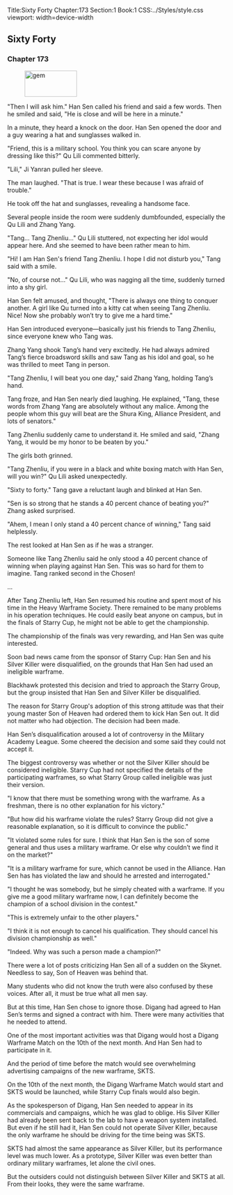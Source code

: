 Title:Sixty Forty 
Chapter:173 
Section:1 
Book:1 
CSS:../Styles/style.css 
viewport: width=device-width
  
## Sixty Forty
### Chapter 173
  
<figure>
	<img src="../Images/gem.gif" alt="gem" id="gem" width="120" height="60" />
</figure>
  

  
"Then I will ask him." Han Sen called his friend and said a few words. Then he smiled and said, "He is close and will be here in a minute."

In a minute, they heard a knock on the door. Han Sen opened the door and a guy wearing a hat and sunglasses walked in.

"Friend, this is a military school. You think you can scare anyone by dressing like this?" Qu Lili commented bitterly.

"Lili," Ji Yanran pulled her sleeve.

The man laughed. "That is true. I wear these because I was afraid of trouble."

He took off the hat and sunglasses, revealing a handsome face.

Several people inside the room were suddenly dumbfounded, especially the Qu Lili and Zhang Yang.

"Tang... Tang Zhenliu..." Qu Lili stuttered, not expecting her idol would appear here. And she seemed to have been rather mean to him.

"Hi! I am Han Sen's friend Tang Zhenliu. I hope I did not disturb you," Tang said with a smile.

"No, of course not..." Qu Lili, who was nagging all the time, suddenly turned into a shy girl.

Han Sen felt amused, and thought, "There is always one thing to conquer another. A girl like Qu turned into a kitty cat when seeing Tang Zhenliu. Nice! Now she probably won’t try to give me a hard time."

Han Sen introduced everyone—basically just his friends to Tang Zhenliu, since everyone knew who Tang was.

Zhang Yang shook Tang’s hand very excitedly. He had always admired Tang’s fierce broadsword skills and saw Tang as his idol and goal, so he was thrilled to meet Tang in person.

"Tang Zhenliu, I will beat you one day," said Zhang Yang, holding Tang’s hand.

Tang froze, and Han Sen nearly died laughing. He explained, "Tang, these words from Zhang Yang are absolutely without any malice. Among the people whom this guy will beat are the Shura King, Alliance President, and lots of senators."

Tang Zhenliu suddenly came to understand it. He smiled and said, "Zhang Yang, it would be my honor to be beaten by you."

The girls both grinned.

"Tang Zhenliu, if you were in a black and white boxing match with Han Sen, will you win?" Qu Lili asked unexpectedly.

"Sixty to forty." Tang gave a reluctant laugh and blinked at Han Sen.

"Sen is so strong that he stands a 40 percent chance of beating you?" Zhang asked surprised.

"Ahem, I mean I only stand a 40 percent chance of winning," Tang said helplessly.

The rest looked at Han Sen as if he was a stranger.

Someone like Tang Zhenliu said he only stood a 40 percent chance of winning when playing against Han Sen. This was so hard for them to imagine. Tang ranked second in the Chosen!

...

After Tang Zhenliu left, Han Sen resumed his routine and spent most of his time in the Heavy Warframe Society. There remained to be many problems in his operation techniques. He could easily beat anyone on campus, but in the finals of Starry Cup, he might not be able to get the championship.

The championship of the finals was very rewarding, and Han Sen was quite interested.

Soon bad news came from the sponsor of Starry Cup: Han Sen and his Silver Killer were disqualified, on the grounds that Han Sen had used an ineligible warframe.

Blackhawk protested this decision and tried to approach the Starry Group, but the group insisted that Han Sen and Silver Killer be disqualified.

The reason for Starry Group's adoption of this strong attitude was that their young master Son of Heaven had ordered them to kick Han Sen out. It did not matter who had objection. The decision had been made.

Han Sen’s disqualification aroused a lot of controversy in the Military Academy League. Some cheered the decision and some said they could not accept it.

The biggest controversy was whether or not the Silver Killer should be considered ineligible. Starry Cup had not specified the details of the participating warframes, so what Starry Group called ineligible was just their version.

"I know that there must be something wrong with the warframe. As a freshman, there is no other explanation for his victory."

"But how did his warframe violate the rules? Starry Group did not give a reasonable explanation, so it is difficult to convince the public."

"It violated some rules for sure. I think that Han Sen is the son of some general and thus uses a military warframe. Or else why couldn’t we find it on the market?"

"It is a military warframe for sure, which cannot be used in the Alliance. Han Sen has has violated the law and should he arrested and interrogated."

"I thought he was somebody, but he simply cheated with a warframe. If you give me a good military warframe now, I can definitely become the champion of a school division in the contest."

"This is extremely unfair to the other players."

"I think it is not enough to cancel his qualification. They should cancel his division championship as well."

"Indeed. Why was such a person made a champion?"

There were a lot of posts criticizing Han Sen all of a sudden on the Skynet. Needless to say, Son of Heaven was behind that.

Many students who did not know the truth were also confused by these voices. After all, it must be true what all men say.

But at this time, Han Sen chose to ignore those. Digang had agreed to Han Sen’s terms and signed a contract with him. There were many activities that he needed to attend.

One of the most important activities was that Digang would host a Digang Warframe Match on the 10th of the next month. And Han Sen had to participate in it.

And the period of time before the match would see overwhelming advertising campaigns of the new warframe, SKTS.

On the 10th of the next month, the Digang Warframe Match would start and SKTS would be launched, while Starry Cup finals would also begin.

As the spokesperson of Digang, Han Sen needed to appear in its commercials and campaigns, which he was glad to oblige. His Silver Killer had already been sent back to the lab to have a weapon system installed. But even if he still had it, Han Sen could not operate Silver Killer, because the only warframe he should be driving for the time being was SKTS.

SKTS had almost the same appearance as Silver Killer, but its performance level was much lower. As a prototype, Silver Killer was even better than ordinary military warframes, let alone the civil ones.

But the outsiders could not distinguish between Silver Killer and SKTS at all. From their looks, they were the same warframe.